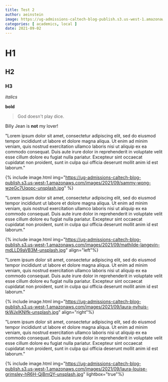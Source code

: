 ```yaml
---
title: Test 2
author: aeinstein 
image: https://ug-admissions-caltech-blog-publish.s3.us-west-1.amazonaws.com/images/2021/09/zdenek-machacek-IgIdrCy0VxI-unsplash.jpg
categories: [ academics, local ]
date: 2021-09-02
---
```


# H1 

## H2

### H3 

*italics*

**bold** 

> God doesn't play dice.

Billy Jean is **not** my lover! 

"Lorem ipsum dolor sit amet, consectetur adipiscing elit, sed do eiusmod tempor incididunt ut labore et dolore magna aliqua. Ut enim ad minim veniam, quis nostrud exercitation ullamco laboris nisi ut aliquip ex ea commodo consequat. Duis aute irure dolor in reprehenderit in voluptate velit esse cillum dolore eu fugiat nulla pariatur. Excepteur sint occaecat cupidatat non proident, sunt in culpa qui officia deserunt mollit anim id est laborum."

{% include image.html img="https://ug-admissions-caltech-blog-publish.s3.us-west-1.amazonaws.com/images/2021/09/sammy-wong-wzeGc7Uqopc-unsplash.jpg" %}

"Lorem ipsum dolor sit amet, consectetur adipiscing elit, sed do eiusmod tempor incididunt ut labore et dolore magna aliqua. Ut enim ad minim veniam, quis nostrud exercitation ullamco laboris nisi ut aliquip ex ea commodo consequat. Duis aute irure dolor in reprehenderit in voluptate velit esse cillum dolore eu fugiat nulla pariatur. Excepteur sint occaecat cupidatat non proident, sunt in culpa qui officia deserunt mollit anim id est laborum."

{% include image.html img="https://ug-admissions-caltech-blog-publish.s3.us-west-1.amazonaws.com/images/2021/09/mathilde-langevin-mdLLD9aVB3M-unsplash.jpg" align="left"%}

"Lorem ipsum dolor sit amet, consectetur adipiscing elit, sed do eiusmod tempor incididunt ut labore et dolore magna aliqua. Ut enim ad minim veniam, quis nostrud exercitation ullamco laboris nisi ut aliquip ex ea commodo consequat. Duis aute irure dolor in reprehenderit in voluptate velit esse cillum dolore eu fugiat nulla pariatur. Excepteur sint occaecat cupidatat non proident, sunt in culpa qui officia deserunt mollit anim id est laborum."

{% include image.html img="https://ug-admissions-caltech-blog-publish.s3.us-west-1.amazonaws.com/images/2021/09/laura-nyhuis-tkWJxlKNlfk-unsplash.jpg" align="right"%}


"Lorem ipsum dolor sit amet, consectetur adipiscing elit, sed do eiusmod tempor incididunt ut labore et dolore magna aliqua. Ut enim ad minim veniam, quis nostrud exercitation ullamco laboris nisi ut aliquip ex ea commodo consequat. Duis aute irure dolor in reprehenderit in voluptate velit esse cillum dolore eu fugiat nulla pariatur. Excepteur sint occaecat cupidatat non proident, sunt in culpa qui officia deserunt mollit anim id est laborum."

{% include image.html img="https://ug-admissions-caltech-blog-publish.s3.us-west-1.amazonaws.com/images/2021/09/laura-louise-grimsley-hR6H-QjBmQY-unsplash.jpg" lightbox="true"%}
